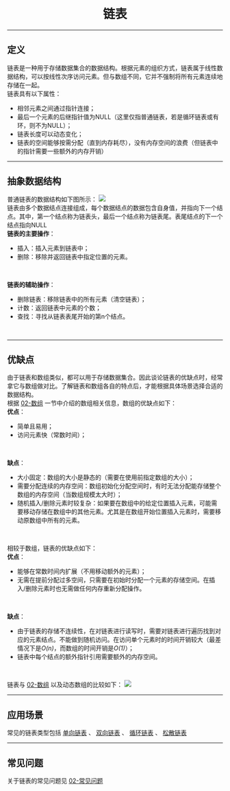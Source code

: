 # <center>链表
---

## 定义
链表是一种用于存储数据集合的数据结构。根据元素的组织方式，链表属于线性数据结构，可以按线性次序访问元素。但与数组不同，它并不强制将所有元素连续地存储在一起。<br/>
链表具有以下属性：
* 相邻元素之间通过指针连接；
* 最后一个元素的后继指针值为NULL（这里仅指普通链表，若是循环链表或有环，则不为NULL）；
* 链表长度可以动态变化；
* 链表的空间能够按需分配（直到内存耗尽），没有内存空间的浪费（但链表中的指针需要一些额外的内存开销）

---
## 抽象数据结构
普通链表的数据结构如下图所示：
<img src="https://s2.loli.net/2022/10/07/JPbWmyxwfu6vd8B.png">
<br/>
链表由多个数据结点连接组成，每个数据结点的数据包含自身值，并指向下一个结点。其中，第一个结点称为链表头，最后一个结点称为链表尾。表尾结点的下一个结点指向NULL
<br/>
**链表的主要操作**：
* 插入：插入元素到链表中；
* 删除：移除并返回链表中指定位置的元素。
<br/>

**链表的辅助操作**：
* 删除链表：移除链表中的所有元素（清空链表）；
* 计数：返回链表中元素的个数；
* 查找：寻找从链表表尾开始的第n个结点。
<br/>

---
## 优缺点
由于链表和数组类似，都可以用于存储数据集合。因此谈论链表的优缺点时，经常拿它与数组做对比。了解链表和数组各自的特点后，才能根据具体场景选择合适的数据结构。<br/>
根据 [02-数组](../02-数组/ReadMe.md) 一节中介绍的数组相关信息，数组的优缺点如下：<br/>
**优点**：
* 简单且易用；
* 访问元素快（常数时间）；
<br/>

**缺点**：
* 大小固定：数组的大小是静态的（需要在使用前指定数组的大小）；
* 需要分配连续的内存空间：数组初始化分配空间时，有时无法分配能存储整个数组的内存空间（当数组规模太大时）；
* 随机插入/删除元素时较复杂：如果要在数组中的给定位置插入元素，可能需要移动存储在数组中的其他元素。尤其是在数组开始位置插入元素时，需要移动原数组中所有的元素。
<br/>

相较于数组，链表的优缺点如下：
<br/>
**优点**：
* 能够在常数时间内扩展（不用移动额外的元素）；
* 无需在提前分配过多空间，只需要在初始时分配一个元素的存储空间。在插入/删除元素时也无需做任何内存重新分配操作。
<br/>

**缺点**：
* 由于链表的存储不连续性，在对链表进行读写时，需要对链表进行遍历找到对应的元素结点。不能做到随机访问。在访问单个元素时的时间开销较大（最差情况下是*O(n)*，而数组的时间开销是*O(1)*）；
* 链表中每个结点的额外指针引用需要额外的内存空间。
<br/>

链表与 [02-数组](../02-数组/ReadMe.md) 以及动态数组的比较如下：
<img src="https://s2.loli.net/2022/10/07/yZxN34RleWz1bUH.png">

---
## 应用场景
常见的链表类型包括 [单向链表](01-单向链表.md) 、 [双向链表](02-双向链表.md) 、 [循环链表](03-循环链表.md) 、 [松散链表](04-松散链表.md) 
<br/>

---
## 常见问题
关于链表的常见问题见 [02-常见问题](02-常见问题/ReadMe.md) 
<br/>